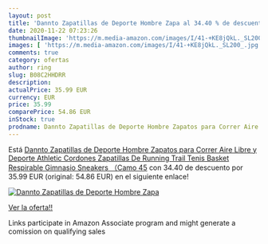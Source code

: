 ```yaml
---
layout: post
title: 'Dannto Zapatillas de Deporte Hombre Zapa al 34.40 % de descuento'
date: 2020-11-22 07:23:26
thumbnailImage: 'https://m.media-amazon.com/images/I/41-+KE8jQkL._SL200_.jpg'
images: [ 'https://m.media-amazon.com/images/I/41-+KE8jQkL._SL200_.jpg' ]
comments: true
category: ofertas
author: ring
slug: B08C2HHDRR
description:
actualPrice: 35.99 EUR
currency: EUR
price: 35.99
comparePrice: 54.86 EUR
inStock: true
prodname: Dannto Zapatillas de Deporte Hombre Zapatos para Correr Aire Libre y Deporte Athletic Cordones Zapatillas De Running Trail Tenis Basket Respirable Gimnasio Sneakers （Camo 45
---
```


Está [Dannto Zapatillas de Deporte Hombre Zapatos para Correr Aire Libre y Deporte Athletic Cordones Zapatillas De Running Trail Tenis Basket Respirable Gimnasio Sneakers （Camo 45](https://www.amazon.es/dp/B08C2HHDRR/?tag=tolees-21) con 34.40 de descuento por 35.99 EUR (original: 54.86 EUR) en el siguiente enlace!

[![Dannto Zapatillas de Deporte Hombre Zapa](https://m.media-amazon.com/images/I/41-+KE8jQkL._SL200_.jpg)](https://www.amazon.es/dp/B08C2HHDRR/?tag=tolees-21)

[Ver la oferta!!](https://www.amazon.es/dp/B08C2HHDRR/?tag=tolees-21)

Links participate in Amazon Associate program and might generate a comission on qualifying sales


